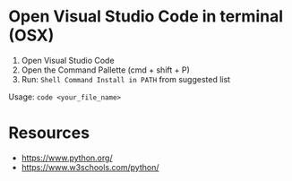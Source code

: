 # Open Visual Studio Code in terminal (OSX)

1. Open Visual Studio Code
2. Open the Command Pallette (cmd + shift + P)
3. Run: `Shell Command Install in PATH` from suggested list

Usage: `code <your_file_name>`

# Resources

* https://www.python.org/
* https://www.w3schools.com/python/
